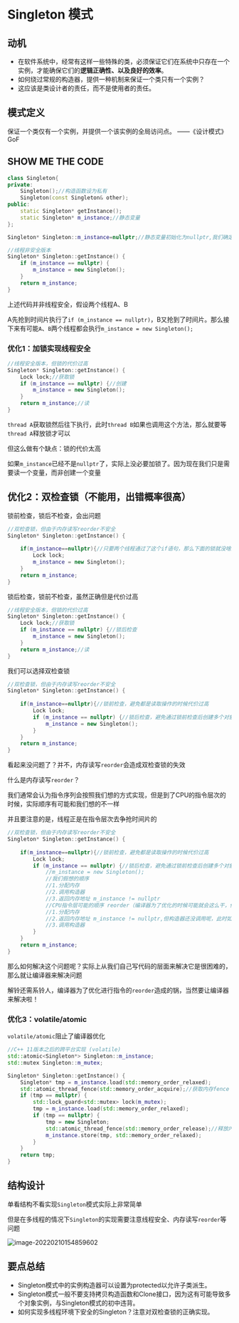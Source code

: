 # Singleton 模式

## 动机

- 在软件系统中，经常有这样一些特殊的类，必须保证它们在系统中只存在一个实例，才能确保它们的**逻辑正确性、以及良好的效率**。
- 如何绕过常规的构造器，提供一种机制来保证一个类只有一个实例？
- 这应该是类设计者的责任，而不是使用者的责任。



## 模式定义

保证一个类仅有一个实例，并提供一个该实例的全局访问点。 ——《设计模式》GoF



## SHOW ME THE CODE

```cpp
class Singleton{
private:
    Singleton();//构造函数设为私有
    Singleton(const Singleton& other);
public:
    static Singleton* getInstance();
    static Singleton* m_instance;//静态变量
};

Singleton* Singleton::m_instance=nullptr;//静态变量初始化为nullptr,我们确定其为堆对象

//线程非安全版本
Singleton* Singleton::getInstance() {
    if (m_instance == nullptr) {
        m_instance = new Singleton();
    }
    return m_instance;
}
```

上述代码并非线程安全，假设两个线程A、B

A先抢到时间片执行了`if (m_instance == nullptr)`，B又抢到了时间片。那么接下来有可能`A`、`B`两个线程都会执行`m_instance = new Singleton();`

### 优化1：加锁实现线程安全

```cpp
//线程安全版本，但锁的代价过高
Singleton* Singleton::getInstance() {
    Lock lock;//获取锁
    if (m_instance == nullptr) {//创建
        m_instance = new Singleton();
    }
    return m_instance;//读
}
```

`thread A`获取锁然后往下执行，此时`thread B`如果也调用这个方法，那么就要等`thread A`释放锁才可以

但这么做有个缺点：锁的代价太高

如果`m_instance`已经不是`nullptr`了，实际上没必要加锁了。因为现在我们只是需要读一个变量，而非创建一个变量



## 优化2：双检查锁（不能用，出错概率很高）

锁前检查，锁后不检查，会出问题

```cpp
//双检查锁，但由于内存读写reorder不安全
Singleton* Singleton::getInstance() {
    
    if(m_instance==nullptr){//只要两个线程通过了这个if语句，那么下面的锁就没啥意义了，还是会创建多个对象
        Lock lock;
        m_instance = new Singleton();
    }
    return m_instance;
}
```



锁后检查，锁前不检查，虽然正确但是代价过高

```cpp
//线程安全版本，但锁的代价过高
Singleton* Singleton::getInstance() {
    Lock lock;//获取锁
    if (m_instance == nullptr) {//锁后检查
        m_instance = new Singleton();
    }
    return m_instance;//读
}
```



我们可以选择双检查锁

```cpp
//双检查锁，但由于内存读写reorder不安全
Singleton* Singleton::getInstance() {
    
    if(m_instance==nullptr){//锁前检查，避免都是读取操作的时候代价过高
        Lock lock;
        if (m_instance == nullptr) {//锁后检查，避免通过锁前检查后创建多个对象
            m_instance = new Singleton();
        }
    }
    return m_instance;
}
```



看起来没问题了？并不，内存读写`reorder`会造成双检查锁的失效

什么是内存读写`reorder`？

我们通常会认为指令序列会按照我们想的方式实现，但是到了CPU的指令层次的时候，实际顺序有可能和我们想的不一样

并且要注意的是，线程正是在指令层次去争抢时间片的

```cpp
//双检查锁，但由于内存读写reorder不安全
Singleton* Singleton::getInstance() {
    
    if(m_instance==nullptr){//锁前检查，避免都是读取操作的时候代价过高
        Lock lock;
        if (m_instance == nullptr) {//锁后检查，避免通过锁前检查后创建多个对象
            //m_instance = new Singleton();
            //我们假想的顺序
            //1.分配内存
            //2.调用构造器
            //3.返回内存地址 m_instance != nullptr
            //CPU指令层可能的顺序 reorder（编译器为了优化的时候可能就会这么干，你要看汇编）
            //1.分配内存
            //2.返回内存地址 m_instance != nullptr,但构造器还没调用呢，此时如果别的线程可能拿到的是一个没有构造的对象
            //3.调用构造器
        }
    }
    return m_instance;
}
```

那么如何解决这个问题呢？实际上从我们自己写代码的层面来解决它是很困难的，那么就让编译器来解决问题

解铃还需系铃人，编译器为了优化进行指令的`reorder`造成的锅，当然要让编译器来解决啦！

### 优化3：volatile/atomic

`volatile/atomic`阻止了编译器优化

```cpp
//C++ 11版本之后的跨平台实现 (volatile)
std::atomic<Singleton*> Singleton::m_instance;
std::mutex Singleton::m_mutex;

Singleton* Singleton::getInstance() {
    Singleton* tmp = m_instance.load(std::memory_order_relaxed);
    std::atomic_thread_fence(std::memory_order_acquire);//获取内存fence
    if (tmp == nullptr) {
        std::lock_guard<std::mutex> lock(m_mutex);
        tmp = m_instance.load(std::memory_order_relaxed);
        if (tmp == nullptr) {
            tmp = new Singleton;
            std::atomic_thread_fence(std::memory_order_release);//释放内存fence
            m_instance.store(tmp, std::memory_order_relaxed);
        }
    }
    return tmp;
}
```



## 结构设计

单看结构不看实现`Singleton`模式实际上非常简单

但是在多线程的情况下`Singleton`的实现需要注意线程安全、内存读写`reorder`等问题

![image-20220210154859602](https://s2.loli.net/2022/02/10/38vrL6AwhfRWEbG.png)

## 要点总结

- Singleton模式中的实例构造器可以设置为protected以允许子类派生。
- Singleton模式一般不要支持拷贝构造函数和Clone接口，因为这有可能导致多个对象实例，与Singleton模式的初中违背。
- 如何实现多线程环境下安全的Singleton？注意对双检查锁的正确实现。